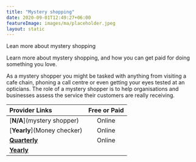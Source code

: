 ```yaml
---
title: "Mystery shopping"
date: 2020-09-01T12:49:27+06:00
featureImage: images/ma/placeholder.jpeg
layout: static
---
```


Lean more about mystery shopping

Learn more about mystery shopping, and how you can get paid for doing something you love.

As a mystery shopper you might be tasked with anything from visiting a cafe chain, phoning a call centre or even getting your eyes tested at an opticians. The role of a mystery shopper is to help organisations and businesses assess the service their customers are really receiving.

| Provider Links      | Free or Paid  |  
| :-----------          | :--------------:      |  
| [**N/A**](mystery shopper) | Online | 
| [**Yearly**](Money checker) | Online | 
| [**Quarterly**](LinkedIn) | Online | 
| [**Yearly**]() |  | 
  

<br/><br/>






